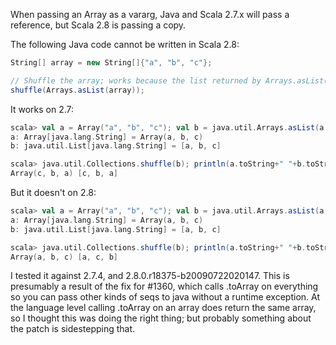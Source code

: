 When passing an Array as a vararg, Java and Scala 2.7.x will pass a reference, but Scala 2.8 is passing a copy.

The following Java code cannot be written in Scala 2.8:

```scala
String[] array = new String[]{"a", "b", "c"};

// Shuffle the array; works because the list returned by Arrays.asList() is backed by the arrayCollections.
shuffle(Arrays.asList(array));
```

It works on 2.7:

```scala
scala> val a = Array("a", "b", "c"); val b = java.util.Arrays.asList(a: _*)
a: Array[java.lang.String] = Array(a, b, c)
b: java.util.List[java.lang.String] = [a, b, c]

scala> java.util.Collections.shuffle(b); println(a.toString+" "+b.toString)
Array(c, b, a) [c, b, a]
```

But it doesn't on 2.8:

```scala
scala> val a = Array("a", "b", "c"); val b = java.util.Arrays.asList(a: _*)
a: Array[java.lang.String] = Array(a, b, c)
b: java.util.List[java.lang.String] = [a, b, c]

scala> java.util.Collections.shuffle(b); println(a.toString+" "+b.toString)
Array(a, b, c) [a, c, b]
```

I tested it against 2.7.4, and 2.8.0.r18375-b20090722020147.
This is presumably a result of the fix for #1360, which calls .toArray on everything so you can pass other kinds of seqs to java without a runtime exception.  At the language level calling .toArray on an array does return the same array, so I thought this was doing the right thing; but probably something about the patch is sidestepping that.

